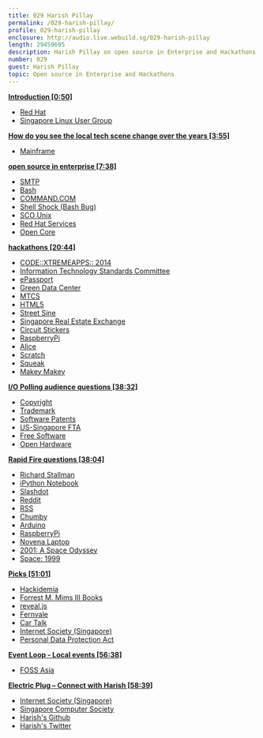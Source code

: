 ```yaml
---
title: 029 Harish Pillay
permalink: /029-harish-pillay/
profile: 029-harish-pillay
enclosure: http://audio.live.webuild.sg/029-harish-pillay
length: 29459695
description: Harish Pillay on open source in Enterprise and Hackathons.
number: 029
guest: Harish Pillay
topic: Open source in Enterprise and Hackathons
---
```


**[Introduction [0:50]](#t=0:50)**

- [Red Hat](https://www.redhat.com/en/global/singapore)
- [Singapore Linux User Group](http://www.meetup.com/sg-linux/)

**[How do you see the local tech scene change over the years [3:55]](#t=3:55)**

- [Mainframe](http://en.wikipedia.org/wiki/Mainframe_computer)

**[open source in enterprise [7:38]](#t=7:38)**

- [SMTP](http://en.wikipedia.org/wiki/Simple_Mail_Transfer_Protocol)
- [Bash](http://en.wikipedia.org/wiki/Bash_%28Unix_shell%29)
- [COMMAND.COM](http://en.wikipedia.org/wiki/COMMAND.COM)
- [Shell Shock (Bash Bug)](http://en.wikipedia.org/wiki/Shellshock_\(software_bug\))
- [SCO Unix](http://en.wikipedia.org/wiki/SCO_OpenServer)
- [Red Hat Services](http://www.redhat.com/en/services)
- [Open Core](http://en.wikipedia.org/wiki/Open_core)

**[hackathons [20:44]](#t=29:28)**

- [CODE::XTREMEAPPS:: 2014](http://www.itsc.org.sg/code-xtremeapps-competition)
- [ Information Technology Standards Committee](http://www.itsc.org.sg/)
- [ePassport](http://en.wikipedia.org/wiki/Biometric_passport)
- [Green Data Center](http://www.ida.gov.sg/Infocomm-Landscape/ICT-Standards-and-Framework/Green-Data-Centre-Standard)
- [MTCS](http://www.ida.gov.sg/Collaboration-and-Initiatives/Initiatives/Store/MTCS-Certification-Scheme)
- [HTML5](http://en.wikipedia.org/wiki/HTML5)
- [Street Sine](http://www.streetsine.com/)
- [Singapore Real Estate Exchange](http://srx.com.sg/)
- [Circuit Stickers](http://chibitronics.com/)
- [RaspberryPi](http://www.raspberrypi.org/)
- [Alice](http://www.alice.org/index.php)
- [Scratch](http://scratch.mit.edu/)
- [Squeak](http://en.wikipedia.org/wiki/Squeak)
- [Makey Makey](http://makeymakey.com/)

**[I/O Polling audience questions [38:32]](#t=38:32)**

- [Copyright](http://en.wikipedia.org/wiki/Copyright)
- [Trademark](http://en.wikipedia.org/wiki/Trademark)
- [Software Patents](http://en.wikipedia.org/wiki/Software_patent)
- [US-Singapore FTA](http://en.wikipedia.org/wiki/Singapore%E2%80%93United_States_Free_Trade_Agreement)
- [Free Software](http://en.wikipedia.org/wiki/Free_software)
- [Open Hardware](http://en.wikipedia.org/wiki/Open-source_hardware)

**[Rapid Fire questions [38:04]](#t=38:04)**

- [Richard Stallman](http://en.wikipedia.org/wiki/Richard_Stallman)
- [iPython Notebook](http://ipython.org/notebook.html)
- [Slashdot](http://slashdot.org/)
- [Reddit](http://reddit.com)
- [RSS](http://en.wikipedia.org/wiki/RSS)
- [Chumby](http://www.chumby.com/)
- [Arduino](http://www.arduino.cc/)
- [RaspberryPi](http://www.raspberrypi.org/)
- [Novena Laptop](http://www.kosagi.com/w/index.php?title=Novena_Main_Page)
- [2001: A Space Odyssey](http://en.wikipedia.org/wiki/2001:_A_Space_Odyssey_\(film\))
- [Space: 1999](http://en.wikipedia.org/wiki/Space:_1999)

**[Picks [51:01]](#t=51:01)**

- [Hackidemia](http://www.hackidemia.com/)
- [Forrest M. Mims III Books](http://www.amazon.com/Forrest-M.-Mims-III/e/B003UGHJVE)
- [reveal.js](https://github.com/hakimel/reveal.js)
- [Fernvale](http://www.bunniestudios.com/blog/?p=4297)
- [Car Talk](http://en.wikipedia.org/wiki/Car_Talk)
- [Internet Society (Singapore)](http://isoc.sg/)
- [Personal Data Protection Act](https://www.pdpc.gov.sg/legislation-and-guidelines/overview)

**[Event Loop - Local events [56:38]](#t=56:38)**

- [FOSS Asia](http://fossasia.org/)

**[Electric Plug  – Connect with Harish [58:39]](#t=58:39)**

- [Internet Society (Singapore)](http://isoc.sg/)
- [Singapore Computer Society](http://www.scs.org.sg)
- [Harish's Github](https://github.com/harishpillay)
- [Harish's Twitter](http://twitter.com/harishpillay)
